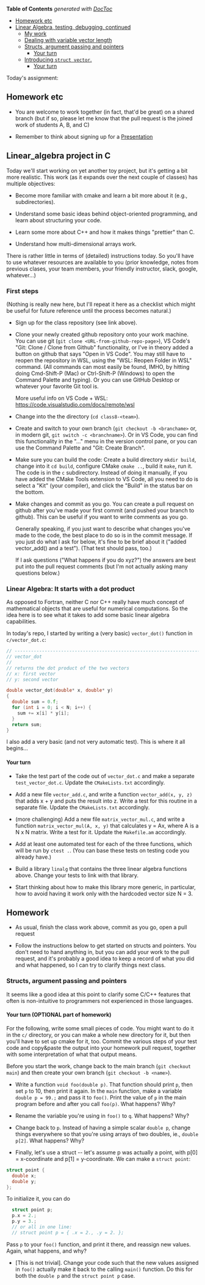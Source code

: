 <!-- START doctoc generated TOC please keep comment here to allow auto update -->
<!-- DON'T EDIT THIS SECTION, INSTEAD RE-RUN doctoc TO UPDATE -->
**Table of Contents**  *generated with [DocToc](https://github.com/thlorenz/doctoc)*

- [Homework etc](#homework-etc)
- [Linear Algebra, testing, debugging, continued](#linear-algebra-testing-debugging-continued)
  - [My work](#my-work)
  - [Dealing with variable vector length](#dealing-with-variable-vector-length)
  - [Structs, argument passing and pointers](#structs-argument-passing-and-pointers)
    - [Your turn](#your-turn)
  - [Introducing `struct vector`.](#introducing-struct-vector)
    - [Your turn](#your-turn-1)

<!-- END doctoc generated TOC please keep comment here to allow auto update -->

Today's assignment:

## Homework etc

- You are welcome to work together (in fact, that'd be great) on a shared branch (but if so, please let me know that the pull request is the joined work of students A, B, and C)

- Remember to think about signing up for a [Presentation](Presentations)

## Linear_algebra project in C

Today we'll start working on yet another toy project, but it's getting
a bit more realistic. This work (as it expands over the next couple of
classes) has multiple objectives:

- Become more familiar with cmake and learn a bit more about it (e.g.,
  subdirectories).

- Understand some basic ideas behind object-oriented programming, and
  learn about structuring your code.

- Learn some more about C++ and how it makes things "prettier" than C.

- Understand how multi-dimensional arrays work.

There is rather little in terms of (detailed) instructions today. So
you'll have to use whatever resources are available to you (prior
knowledge, notes from previous clases, your team members, your
friendly instructor, slack, google, whatever...)

### First steps

(Nothing is really new here, but I'll repeat it here as a checklist
which might be useful for future reference until the process becomes
natural.)

- Sign up for the class repository (see link above).

- Clone your newly created github repository onto your work
  machine. You can use git (`git clone <URL-from-github-repo-page>`), VS Code's "Git: Clone / Clone from Github" functionality, or I've in theory added a button on github that says "Open in VS Code". You may still have to reopen the repository in WSL, using the "WSL: Reopen Folder in WSL" command. (All commands can most easily be found, IMHO, by hitting doing Cmd-Shift-P (Mac) or Ctrl-Shift-P (Windows) to open the Command Palette and typing). Or you can use GitHub Desktop or whatever your favorite Git tool is.

  More useful info on VS Code + WSL: <https://code.visualstudio.com/docs/remote/wsl>

- Change into the the directory (`cd class8-<team>`).

- Create and switch to your own branch (`git checkout -b <branchame>`
  or, in modern git, `git switch -c <branchname>`). Or in VS Code, you can find this functionality in the "..." menu in the version control pane, or you can use the Command Palette and "Git: Create Branch".

- Make sure you can build the code: Create a build directory `mkdir build`, change into it `cd build`, configure CMake `cmake ..`, build it `make`, run it. The code is in the `c` subdirectory. Instead of doing it manually, if you have added the CMake Tools extension to VS Code, all you need to do is select a "Kit" (your compiler), and click the "Build" in the status bar on the bottom.

- Make changes and commit as you go. You can create a pull request on
  github after you've made your first commit (and pushed your branch
  to github). This can be useful if you want to write comments as you
  go.

  Generally speaking, if you just want to describe what changes you've
  made to the code, the best place to do so is in the commit
  message. If you just do what I ask for below, it's fine to be brief
  about it ("added vector_add() and a test"). (That test should pass,
  too.)

  If I ask questions ("What happens if you do xyz?") the answers
  are best put into the pull request comments (but I'm not actually
  asking many questions below.)

### Linear Algebra: It starts with a dot product

As opposed to Fortran, neither C nor C++ really have much concept of mathematical objects that are useful for numerical
computations. So the idea here is to see what it takes to add some basic linear algebra capabilities.

In today's repo, I started by writing a (very basic) `vector_dot()` function in `c/vector_dot.c`:

```c
// ----------------------------------------------------------------------
// vector_dot
//
// returns the dot product of the two vectors
// x: first vector
// y: second vector

double vector_dot(double* x, double* y)
{
  double sum = 0.f;
  for (int i = 0; i < N; i++) {
    sum += x[i] * y[i];
  }
  return sum;
}
```

I also add a very basic (and not very automatic test). This is where it all begins...

#### Your turn

- Take the test part of the code out of `vector_dot.c` and make a
  separate `test_vector_dot.c`. Update the `CMakeLists.txt` accordingly.

- Add a new file `vector_add.c`, and write a function `vector_add(x, y, z)` that adds x + y and puts the result into z. Write a test for
 this routine in a separate file.  Update the `CMakeLists.txt`
 accordingly.

- (more challenging) Add a new file `matrix_vector_mul.c`, and write a
  function `matrix_vector_mul(A, x, y)` that calculates y = Ax,
  where A is a N x N matrix. Write a test for it.  Update the
  `Makefile.am` accordingly.

- Add at least one automated test for each of the three functions, which will be
  run by `ctest .`. (You can base these tests on testing code you
  already have.)

- Build a library `linalg` that contains the three linear algebra
  functions above. Change your tests to link with that library.

- Start thinking about how to make this library more generic, in
  particular, how to avoid having it work only with the hardcoded
  vector size N = 3.

## Homework

- As usual, finish the class work above, commit as you go, open a pull request

- Follow the instructions below to get started on structs and pointers. You don't need to hand anything in, but you can add your work to the pull request, and it's probably a good idea to keep a record of what you did and what happened, so I can try to clarify things next class.

### Structs, argument passing and pointers

It seems like a good idea at this point to clarify some C/C++ features that often is
non-intuitive to programmers not experienced in those languages.

#### Your turn (OPTIONAL part of homework)

For the following, write some small pieces of code. You might want to
do it in the `c/` directory, or you can make a whole
new directory for it, but then you'll have to set up cmake for it,
too. Commit the various steps of your test code and copy&paste the
output into your homework pull request, together with some
interpretation of what that output means.

Before you start the work, change back to the main branch (`git
checkout main`) and then create your own branch (`git checkout -b
<name>`).

- Write a function `void foo(double p)`. That function should print `p`,
  then set `p` to 10, then print it again. In the `main` function, make
  a variable `double p = 99.;` and pass it to `foo()`. Print the value
  of `p` in the main program before and after you call `foo(p)`. What happens? Why?

- Rename the variable you're using in `foo()` to `q`. What happens?
  Why?

- Change back to `p`. Instead of having a simple scalar `double p`, change things
  everywhere so that you're using arrays of two doubles, ie., `double
  p[2]`. What happens? Why?

- Finally, let's use a struct -- let's assume p was actually a point,
  with p[0] = x-coordinate and p[1] = y-coordinate. We can make a
  `struct point`:

```c
struct point {
  double x;
  double y;
};
```

To initialize it, you can do

```c
  struct point p;
  p.x = 2.;
  p.y = 3.;
  // or all in one line:
  // struct point p = { .x = 2., .y = 2. };
```

  Pass `p` to your `foo()` function, and print it there, and reassign
  new values. Again, what happens, and why?

- [This is not trivial]. Change your code such that the new values
  assigned in `foo()` actually make it back to the calling `main()`
  function. Do this for both the `double p` and the `struct point p`
  case.

<!--
## Linear Algebra, testing, debugging, continued

If you get the items from last class all done and working, you
can in theory continue in your repository from last time, though you'll also have to add the last bits I've done. So it's probably easiest to start from the new [assignment](https://classroom.github.com/a/fCeXnp0w) which has all the work on `vector_add` and `matrix_vector_mul()` from the last HW. I also did this:

* Start thinking about how to make this library more generic, in
  particular, how to avoid having it work only with the hardcoded
  vector size N = 3.

### My work

You can see my
work [here](https://github.com/unh-hpc-2022/iam851/commits/class8s) --
and it will be in your repo if you sign up for today's assignment.

If you want to go to a specific commit back in history, you can use
`git checkout <hash>`, where `<hash>` is the string of numbers and
letters that identifies a particular commit. You can then look at /
compile / test the code at that point in time.

If you use the `Git Graph` extension in VS code, you can right click on a commit and pick "Checkout".

<!--
### Making a C++ version

The
first
[step]() is
essentially just copying all the files, and renaming `.c` to
`.cxx`. So it's not really using any C++ at all.

The
next
[commit]() uses
googletest rather than our individual `assert`-based tests.

After putting all the tests into a single file, `ctest` only
shows that set of tests as a single test (test #4):

```sh
[kai@macbook build ((9b40a85...))]$ ctest .
Test project /Users/kai/class/iam851/2021/iam851/linear_algebra/build
    Start 1: TestVectorDot
1/4 Test #1: TestVectorDot ....................   Passed    0.01 sec
    Start 2: TestVectorAdd
2/4 Test #2: TestVectorAdd ....................   Passed    0.01 sec
    Start 3: TestMatrixVectorMul
3/4 Test #3: TestMatrixVectorMul ..............   Passed    0.01 sec
    Start 4: TestLinearAlgebra
4/4 Test #4: TestLinearAlgebra ................   Passed    0.01 sec

100% tests passed, 0 tests failed out of 4
```

But ctest can be [made to understand](https://github.com/unh-hpc-2021/iam851/commit/4866918a42a08dac26b79b61419e0e7a1a05b2b2) googletest tests:

```sh
[kai@macbook build (master)]$ ctest .
Test project /Users/kai/class/iam851/2021/iam851/linear_algebra/build
    Start 1: TestVectorDot
1/6 Test #1: TestVectorDot ....................   Passed    0.01 sec
    Start 2: TestVectorAdd
2/6 Test #2: TestVectorAdd ....................   Passed    0.01 sec
    Start 3: TestMatrixVectorMul
3/6 Test #3: TestMatrixVectorMul ..............   Passed    0.01 sec
    Start 4: LinearAlgebra.VectorDot
4/6 Test #4: LinearAlgebra.VectorDot ..........   Passed    0.01 sec
    Start 5: LinearAlgebra.VectorAdd
5/6 Test #5: LinearAlgebra.VectorAdd ..........   Passed    0.01 sec
    Start 6: LinearAlgebra.MatrixVectorMul
6/6 Test #6: LinearAlgebra.MatrixVectorMul ....   Passed    0.01 sec

100% tests passed, 0 tests failed out of 6
```

So other than using googletest, we're not really using any C++ here
yet. So we'll come back to this.

### Dealing with variable vector length

The old-style way of dealing with variable vector length is to pass
the vector length as an additional parameter, as
shown
[here](https://github.com/unh-hpc-2022/iam851/commit/eb15cea3ab77dddbfdd9a216d777c4cc21851837). This
is relatively straightforward, and works fine, as
demonstrated
[next](https://github.com/unh-hpc-2022/iam851/commit/305369c4bbe6a507f6344096f3042cee1b2cdd24).

It's also a bit awkward (but really, there is just no non-awkward way
of handling this in C), as normally a vector is one thing that consists
of a bunch of numbers, but also knows how many numbers are in it. We
can make "objects" that aggregate multiple pieces of information in C
using a `struct`.

-->
